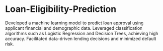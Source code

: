 # Loan-Eligibility-Prediction
Developed a machine learning model to predict loan approval using applicant financial and demographic data. Leveraged classification algorithms such as Logistic Regression and Decision Trees, achieving high accuracy. Facilitated data-driven lending decisions and minimized default risk.

